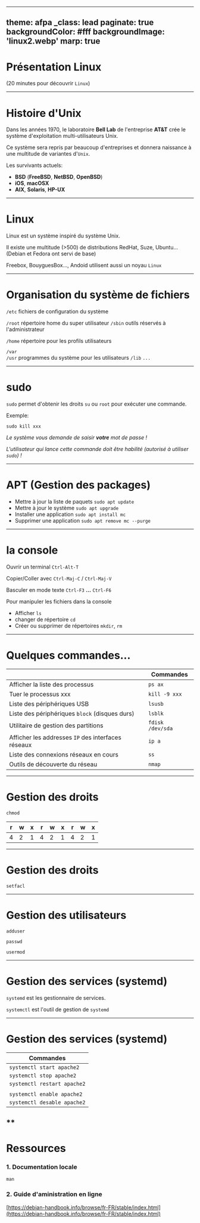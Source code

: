 ---
theme: afpa
_class: lead
paginate: true
backgroundColor: #fff
backgroundImage: 'linux2.webp'
marp: true
----------------------------------------------------------------
# Présentation Linux
(20 minutes pour découvrir `Linux`)

----------------------------------------------------------------
# Histoire d'Unix
Dans les années 1970, le laboratoire **Bell Lab** de l'entreprise **AT&T** crée le système d'exploitation multi-utilisateurs Unix.

Ce système sera repris par beaucoup d'entreprises et donnera naissance à une multitude de variantes d'`Unix`.

Les survivants actuels:
- **BSD** (**FreeBSD**, **NetBSD**, **OpenBSD**)
- **iOS**, **macOSX**
- **AIX**, **Solaris**, **HP-UX**

----------------------------------------------------------------
# Linux

Linux est un système inspiré du système Unix.

Il existe une multitude (>500) de distributions RedHat, Suze, Ubuntu... (Debian et Fedora ont servi de base) 

Freebox, BouyguesBox..., Andoid utilisent aussi un noyau `Linux`


----------------------------------------------------------------
# Organisation du système de fichiers

`/etc`          fichiers de configuration du système

`/root`         répertoire home du super utilisateur
`/sbin`         outils réservés à l'administrateur

`/home`         répertoire pour les profils utilisateurs

`/var`          
`/usr`          programmes du système pour les utilisateurs
`/lib`
`...`


----------------------------------------------------------------
# sudo

`sudo` permet d'obtenir les droits `su` ou `root` pour exécuter une commande.

Exemple:
```
sudo kill xxx
```

*Le système vous demande de saisir **votre** mot de passe !*

*L'utilisateur qui lance cette commande doit être habilité (autorisé à utiliser `sudo`) !*


----------------------------------------------------------------
# APT (Gestion des packages)

- Mettre à jour la liste de paquets
`sudo apt update`
- Mettre à jour le système
`sudo apt upgrade`
- Installer une application
`sudo apt install mc`
- Supprimer une application
`sudo apt remove mc --purge`



----------------------------------------------------------------
# la console

Ouvrir un terminal `Ctrl-Alt-T` 

Copier/Coller avec `Ctrl-Maj-C` / `Ctrl-Maj-V`

Basculer en mode texte `Ctrl-F3` **...** `Ctrl-F6`

Pour manipuler les fichiers dans la console
- Afficher `ls`
- changer de répertoire `cd`
- Créer ou supprimer de répertoires `mkdir`, `rm` 

----------------------------------------------------------------
# Quelques commandes...

|  | Commandes |
|--|--|
|Afficher la liste des processus|`ps ax`|
|Tuer le processus xxx|`kill -9 xxx`|
|Liste des périphériques USB|`lsusb`|
|Liste des périphériques `block` (disques durs) |`lsblk`|
|Utilitaire de gestion des partitions |`fdisk /dev/sda`|
|Afficher les addresses `IP` des interfaces réseaux|`ip a`|
|Liste des connexions réseaux en cours|`ss`|
|Outils de découverte du réseau|`nmap`|


----------------------------------------------------------------
# Gestion des droits

`chmod`

|r|w|x|r|w|x|r|w|x|
|-|-|-|-|-|-|-|-|-|
|4|2|1|4|2|1|4|2|1|



----------------------------------------------------------------
# Gestion des droits


`setfacl`

----------------------------------------------------------------
# Gestion des utilisateurs

`adduser`

`passwd`

`usermod`

----------------------------------------------------------------
# Gestion des services (systemd)

`systemd` est les gestionnaire de services.

`systemctl` est l'outil de gestion de `systemd`

----------------------------------------------------------------
# Gestion des services (systemd)



| Commandes |
|--|
|`systemctl start apache2`|
|`systemctl stop apache2`|
|`systemctl restart apache2`|
||
|`systemctl enable apache2`|
|`systemctl desable apache2`|

**
----------------------------------------------------------------
# Ressources



### 1. Documentation locale
    man


### 2. Guide d'aministration en ligne
[https://debian-handbook.info/browse/fr-FR/stable/index.html](https://debian-handbook.info/browse/fr-FR/stable/index.html)
